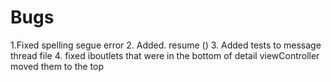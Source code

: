 # Bugs
1.Fixed spelling segue error
2. Added. resume () 
3.  Added tests to message thread file
4. fixed iboutlets that were in the bottom of detail viewController  moved them to the top




